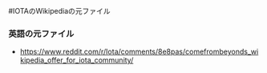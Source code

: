 #IOTAのWikipediaの元ファイル

### 英語の元ファイル
- https://www.reddit.com/r/Iota/comments/8e8pas/comefrombeyonds_wikipedia_offer_for_iota_community/
